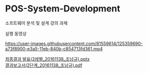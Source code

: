 # POS-System-Development
소프트웨어 분석 및 설계 강의 과제

실행 동영상

https://user-images.githubusercontent.com/81559614/125359690-a73f8900-e3a5-11eb-840b-c854713fd361.mp4


[최종결과 발표(2레벨_20161138_조남규).pptx](https://github.com/namkyu742/POS-System-Development/files/6804615/2._20161138_.pptx)  
[결과보고서(2단계_20161138_조남규).pdf](https://github.com/namkyu742/POS-System-Development/files/10155290/2._20161138_.pdf)
